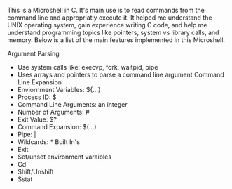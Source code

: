 This is a Microshell in C. It's main use is to read commands from the command line and appropriatly execute it. It helped me understand the UNIX operating system, gain experience writing C code, and help me understand programming topics like pointers, system vs library calls, and memory. Below is a list of the main features implemented in this Microshell.


Argument Parsing
* Use system calls like: execvp, fork, waitpid, pipe
* Uses arrays and pointers to parse a command line argument
Command Line Expansion
* Enviornment Variables: ${...}
* Process ID: $
* Command Line Arguments: an integer
* Number of Arguments: #
* Exit Value: $?
* Command Expansion: $(...)
* Pipe: |
* Wildcards: *
Built In's
* Exit
* Set/unset environment varaibles
* Cd
* Shift/Unshift
* Sstat
